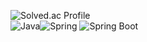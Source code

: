 ![Solved.ac Profile](http://mazassumnida.wtf/api/v2/generate_badge?boj=wkdgusrb3)
<br/>
<img alt="Java" src ="https://img.shields.io/badge/Java-007396.svg?&style=for-the-badge&logo=Java&logoColor=white"/><img alt="Spring" src ="https://img.shields.io/badge/Spring-#6DB33F.svg?&style=for-the-badge&logo=Spring&logoColor=green"/>
<img alt="Spring Boot" src ="https://img.shields.io/badge/Spring Boot-#6DB33F.svg?&style=for-the-badge&logo=Spring Boot&logoColor=green"/>

